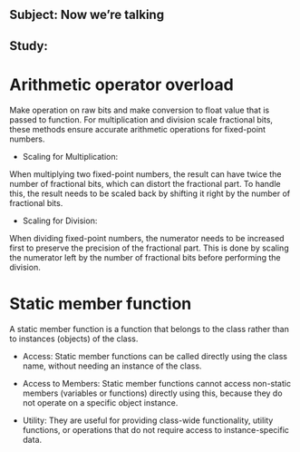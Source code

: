 ## Subject: Now we’re talking

## Study: 

# Arithmetic operator overload

Make operation on raw bits and make conversion to float value that is passed to function.
For multiplication and division scale fractional bits, these methods ensure accurate arithmetic operations for fixed-point numbers.

- Scaling for Multiplication:

When multiplying two fixed-point numbers, the result can have twice the number of 
fractional bits, which can distort the fractional part.
To handle this, the result needs to be scaled back by shifting it right by the 
number of fractional bits.

- Scaling for Division:

When dividing fixed-point numbers, the numerator needs to be increased first to 
preserve the precision of the fractional part.
This is done by scaling the numerator left by the number of fractional bits before 
performing the division.

# Static member function 

A static member function is a function that belongs to the class 
rather than to instances (objects) of the class.

- Access: Static member functions can be called directly 
using the class name, without needing an instance of the class.

- Access to Members: Static member functions cannot access non-static
members (variables or functions) directly using this, 
because they do not operate on a specific object instance.

- Utility: They are useful for providing class-wide functionality, 
utility functions, or operations that do not require access to instance-specific data.